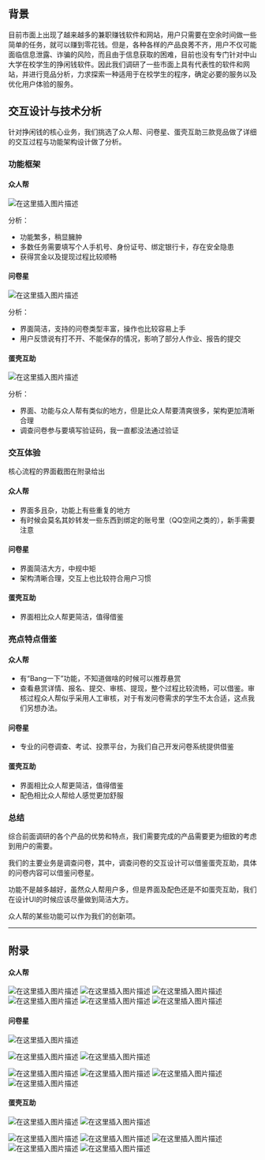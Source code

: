 ## 背景

目前市面上出现了越来越多的兼职赚钱软件和网站，用户只需要在空余时间做一些简单的任务，就可以赚到零花钱。但是，各种各样的产品良莠不齐，用户不仅可能面临信息泄露、诈骗的风险，而且由于信息获取的困难，目前也没有专门针对中山大学在校学生的挣闲钱软件。因此我们调研了一些市面上具有代表性的软件和网站，并进行竞品分析，力求探索一种适用于在校学生的程序，确定必要的服务以及优化用户体验的服务。

## 交互设计与技术分析
针对挣闲钱的核心业务，我们挑选了众人帮、问卷星、蛋壳互助三款竞品做了详细的交互过程与功能架构设计做了分析。

### 功能框架

#### 众人帮
![在这里插入图片描述](https://camo.githubusercontent.com/a14dd66b22c4c20088ba1d23901e1b25f85e1ac4/68747470733a2f2f696d672d626c6f672e6373646e696d672e636e2f32303139303532363230343431323835372e706e673f782d6f73732d70726f636573733d696d6167652f77617465726d61726b2c747970655f5a6d46755a33706f5a57356e6147567064476b2c736861646f775f31302c746578745f6148523063484d364c7939696247396e4c6d4e7a5a473475626d56304c324e68644639346157356e2c73697a655f31362c636f6c6f725f4646464646462c745f3730)


分析：

- 功能繁多，稍显臃肿
- 多数任务需要填写个人手机号、身份证号、绑定银行卡，存在安全隐患
- 获得赏金以及提现过程比较顺畅

#### 问卷星
![在这里插入图片描述](https://img-blog.csdnimg.cn/20190526215756455.png?x-oss-process=image/watermark,type_ZmFuZ3poZW5naGVpdGk,shadow_10,text_aHR0cHM6Ly9ibG9nLmNzZG4ubmV0L2NhdF94aW5n,size_16,color_FFFFFF,t_70)

分析：

- 界面简洁，支持的问卷类型丰富，操作也比较容易上手
- 用户反馈说有打不开、不能保存的情况，影响了部分人作业、报告的提交

#### 蛋壳互助
![在这里插入图片描述](https://img-blog.csdnimg.cn/20190526224200500.png?x-oss-process=image/watermark,type_ZmFuZ3poZW5naGVpdGk,shadow_10,text_aHR0cHM6Ly9ibG9nLmNzZG4ubmV0L2NhdF94aW5n,size_16,color_FFFFFF,t_70)


分析：


- 界面、功能与众人帮有类似的地方，但是比众人帮要清爽很多，架构更加清晰合理
- 调查问卷参与要填写验证码，我一直都没法通过验证


### 交互体验
核心流程的界面截图在附录给出
#### 众人帮
- 界面多且杂，功能上有些重复的地方
- 有时候会莫名其妙转发一些东西到绑定的账号里（QQ空间之类的），新手需要注意

#### 问卷星
- 界面简洁大方，中规中矩
- 架构清晰合理，交互上也比较符合用户习惯

#### 蛋壳互助
- 界面相比众人帮更简洁，值得借鉴

### 亮点特点借鉴
#### 众人帮
- 有“Bang一下”功能，不知道做啥的时候可以推荐悬赏
- 查看悬赏详情、报名、提交、审核、提现，整个过程比较流畅，可以借鉴。审核过程众人帮似乎采用人工审核，对于有发问卷需求的学生不太合适，这点我们另想办法。
#### 问卷星
- 专业的问卷调查、考试、投票平台，为我们自己开发问卷系统提供借鉴
#### 蛋壳互助
- 界面相比众人帮更简洁，值得借鉴
- 配色相比众人帮给人感觉更加舒服


### 总结
综合前面调研的各个产品的优势和特点，我们需要完成的产品需要更为细致的考虑到用户的需要。

我们的主要业务是调查问卷，其中，调查问卷的交互设计可以借鉴蛋壳互助，具体的问卷内容可以借鉴问卷星。

功能不是越多越好，虽然众人帮用户多，但是界面及配色还是不如蛋壳互助，我们在设计UI的时候应该尽量做到简洁大方。

众人帮的某些功能可以作为我们的创新项。


-----

## 附录
#### 众人帮
![在这里插入图片描述](https://img-blog.csdnimg.cn/20190526221516295.png?x-oss-process=image/watermark,type_ZmFuZ3poZW5naGVpdGk,shadow_10,text_aHR0cHM6Ly9ibG9nLmNzZG4ubmV0L2NhdF94aW5n,size_16,color_FFFFFF,t_70)
![在这里插入图片描述](https://img-blog.csdnimg.cn/20190526221547463.png?x-oss-process=image/watermark,type_ZmFuZ3poZW5naGVpdGk,shadow_10,text_aHR0cHM6Ly9ibG9nLmNzZG4ubmV0L2NhdF94aW5n,size_16,color_FFFFFF,t_70)
![在这里插入图片描述](https://img-blog.csdnimg.cn/20190526221611367.png?x-oss-process=image/watermark,type_ZmFuZ3poZW5naGVpdGk,shadow_10,text_aHR0cHM6Ly9ibG9nLmNzZG4ubmV0L2NhdF94aW5n,size_16,color_FFFFFF,t_70)
![在这里插入图片描述](https://img-blog.csdnimg.cn/20190526221620995.png?x-oss-process=image/watermark,type_ZmFuZ3poZW5naGVpdGk,shadow_10,text_aHR0cHM6Ly9ibG9nLmNzZG4ubmV0L2NhdF94aW5n,size_16,color_FFFFFF,t_70)
![在这里插入图片描述](https://img-blog.csdnimg.cn/20190526221653402.png?x-oss-process=image/watermark,type_ZmFuZ3poZW5naGVpdGk,shadow_10,text_aHR0cHM6Ly9ibG9nLmNzZG4ubmV0L2NhdF94aW5n,size_16,color_FFFFFF,t_70)
![在这里插入图片描述](https://img-blog.csdnimg.cn/20190526221717138.png?x-oss-process=image/watermark,type_ZmFuZ3poZW5naGVpdGk,shadow_10,text_aHR0cHM6Ly9ibG9nLmNzZG4ubmV0L2NhdF94aW5n,size_16,color_FFFFFF,t_70)


#### 问卷星
![在这里插入图片描述](https://img-blog.csdnimg.cn/20190526221213203.png?x-oss-process=image/watermark,type_ZmFuZ3poZW5naGVpdGk,shadow_10,text_aHR0cHM6Ly9ibG9nLmNzZG4ubmV0L2NhdF94aW5n,size_16,color_FFFFFF,t_70)

![在这里插入图片描述](https://img-blog.csdnimg.cn/20190526221225691.png?x-oss-process=image/watermark,type_ZmFuZ3poZW5naGVpdGk,shadow_10,text_aHR0cHM6Ly9ibG9nLmNzZG4ubmV0L2NhdF94aW5n,size_16,color_FFFFFF,t_70)
![在这里插入图片描述](https://img-blog.csdnimg.cn/20190526221238608.png?x-oss-process=image/watermark,type_ZmFuZ3poZW5naGVpdGk,shadow_10,text_aHR0cHM6Ly9ibG9nLmNzZG4ubmV0L2NhdF94aW5n,size_16,color_FFFFFF,t_70)

![在这里插入图片描述](https://img-blog.csdnimg.cn/20190526221256734.png?x-oss-process=image/watermark,type_ZmFuZ3poZW5naGVpdGk,shadow_10,text_aHR0cHM6Ly9ibG9nLmNzZG4ubmV0L2NhdF94aW5n,size_16,color_FFFFFF,t_70)
![在这里插入图片描述](https://img-blog.csdnimg.cn/20190526221313426.png?x-oss-process=image/watermark,type_ZmFuZ3poZW5naGVpdGk,shadow_10,text_aHR0cHM6Ly9ibG9nLmNzZG4ubmV0L2NhdF94aW5n,size_16,color_FFFFFF,t_70)
![在这里插入图片描述](https://img-blog.csdnimg.cn/2019052622133411.png?x-oss-process=image/watermark,type_ZmFuZ3poZW5naGVpdGk,shadow_10,text_aHR0cHM6Ly9ibG9nLmNzZG4ubmV0L2NhdF94aW5n,size_16,color_FFFFFF,t_70)
![在这里插入图片描述](https://img-blog.csdnimg.cn/20190526221343225.png?x-oss-process=image/watermark,type_ZmFuZ3poZW5naGVpdGk,shadow_10,text_aHR0cHM6Ly9ibG9nLmNzZG4ubmV0L2NhdF94aW5n,size_16,color_FFFFFF,t_70)
#### 蛋壳互助
![在这里插入图片描述](https://img-blog.csdnimg.cn/20190526223146398.png?x-oss-process=image/watermark,type_ZmFuZ3poZW5naGVpdGk,shadow_10,text_aHR0cHM6Ly9ibG9nLmNzZG4ubmV0L2NhdF94aW5n,size_16,color_FFFFFF,t_70)
![在这里插入图片描述](https://img-blog.csdnimg.cn/20190526223156905.png?x-oss-process=image/watermark,type_ZmFuZ3poZW5naGVpdGk,shadow_10,text_aHR0cHM6Ly9ibG9nLmNzZG4ubmV0L2NhdF94aW5n,size_16,color_FFFFFF,t_70)

![在这里插入图片描述](https://img-blog.csdnimg.cn/20190526223207878.png?x-oss-process=image/watermark,type_ZmFuZ3poZW5naGVpdGk,shadow_10,text_aHR0cHM6Ly9ibG9nLmNzZG4ubmV0L2NhdF94aW5n,size_16,color_FFFFFF,t_70)
![在这里插入图片描述](https://img-blog.csdnimg.cn/20190526223219913.png?x-oss-process=image/watermark,type_ZmFuZ3poZW5naGVpdGk,shadow_10,text_aHR0cHM6Ly9ibG9nLmNzZG4ubmV0L2NhdF94aW5n,size_16,color_FFFFFF,t_70)
![在这里插入图片描述](https://img-blog.csdnimg.cn/20190526223229831.png?x-oss-process=image/watermark,type_ZmFuZ3poZW5naGVpdGk,shadow_10,text_aHR0cHM6Ly9ibG9nLmNzZG4ubmV0L2NhdF94aW5n,size_16,color_FFFFFF,t_70)
![在这里插入图片描述](https://img-blog.csdnimg.cn/20190526223238869.png?x-oss-process=image/watermark,type_ZmFuZ3poZW5naGVpdGk,shadow_10,text_aHR0cHM6Ly9ibG9nLmNzZG4ubmV0L2NhdF94aW5n,size_16,color_FFFFFF,t_70)
![在这里插入图片描述](https://img-blog.csdnimg.cn/20190526223247888.png?x-oss-process=image/watermark,type_ZmFuZ3poZW5naGVpdGk,shadow_10,text_aHR0cHM6Ly9ibG9nLmNzZG4ubmV0L2NhdF94aW5n,size_16,color_FFFFFF,t_70)
